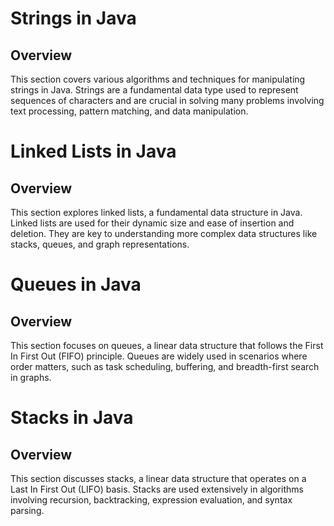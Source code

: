 # Strings in Java

## Overview
This section covers various algorithms and techniques for manipulating strings in Java. Strings are a fundamental data type used to represent sequences of characters and are crucial in solving many problems involving text processing, pattern matching, and data manipulation.

# Linked Lists in Java

## Overview
This section explores linked lists, a fundamental data structure in Java. Linked lists are used for their dynamic size and ease of insertion and deletion. They are key to understanding more complex data structures like stacks, queues, and graph representations.

# Queues in Java

## Overview
This section focuses on queues, a linear data structure that follows the First In First Out (FIFO) principle. Queues are widely used in scenarios where order matters, such as task scheduling, buffering, and breadth-first search in graphs.

# Stacks in Java

## Overview
This section discusses stacks, a linear data structure that operates on a Last In First Out (LIFO) basis. Stacks are used extensively in algorithms involving recursion, backtracking, expression evaluation, and syntax parsing.
